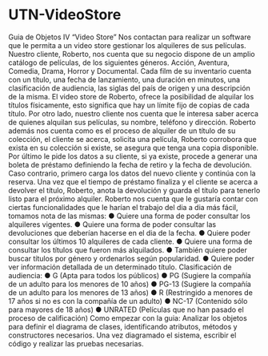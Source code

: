 # UTN-VideoStore
Guia de Objetos IV
“Video Store”
Nos contactan para realizar un software que le permita a un video store gestionar los
alquileres de sus películas. Nuestro cliente, Roberto, nos cuenta que su negocio dispone de
un amplio catálogo de películas, de los siguientes géneros. Acción, Aventura, Comedia,
Drama, Horror y Documental. Cada film de su inventario cuenta con un título, una fecha de
lanzamiento, una duración en minutos, una clasificación de audiencia, las siglas del país de
origen y una descripción de la misma. El video store de Roberto, ofrece la posibilidad de
alquilar los títulos físicamente, esto significa que hay un límite fijo de copias de cada título.
Por otro lado, nuestro cliente nos cuenta que le interesa saber acerca de quienes alquilan
sus películas, su nombre, teléfono y dirección.
Roberto además nos cuenta como es el proceso de alquiler de un título de su colección, el
cliente se acerca, solicita una película, Roberto corrobora que exista en su colección si
existe, se asegura que tenga una copia disponible. Por último le pide los datos a su cliente,
si ya existe, procede a generar una boleta de préstamo definiendo la fecha de retiro y la
fecha de devolución. Caso contrario, primero carga los datos del nuevo cliente y continúa
con la reserva. Una vez que el tiempo de préstamo finaliza y el cliente se acerca a devolver
el título, Roberto, anota la devolución y guarda el título para tenerlo listo para el próximo
alquiler.
Roberto nos cuenta que le gustaría contar con ciertas funcionalidades que le harían el
trabajo del dia a dia más fácil, tomamos nota de las mismas:
● Quiere una forma de poder consultar los alquileres vigentes.
● Quiere una forma de poder consultar las devoluciones que deberían hacerse en el
dia de la fecha.
● Quiere poder consultar los últimos 10 alquileres de cada cliente.
● Quiere una forma de consultar los títulos que fueron más alquilados.
● También quiere poder buscar títulos por género y ordenarlos según popularidad.
● Quiere poder ver información detallada de un determinado título.
Clasificación de audiencia:
● G (Apta para todos los públicos)
● PG (Sugiere la compañía de un adulto para los menores de 10 años)
● PG-13 (Sugiere la compañía de un adulto para los menores de 13 años)
● R (Restringido a menores de 17 años si no es con la compañía de un adulto)
● NC-17 (Contenido sólo para mayores de 18 años)
● UNRATED (Películas que no han pasado el proceso de calificación)
Como empezar con la guia:
Analizar los objetos para definir el diagrama de clases, identificando atributos, métodos y
constructores necesarios. Una vez diagramado el sistema, escribir el código y realizar las
pruebas necesarias.
